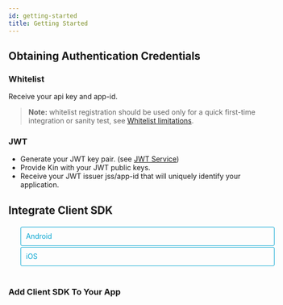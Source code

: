 ```yaml
---
id: getting-started
title: Getting Started
---
```


## Obtaining Authentication Credentials

### Whitelist

Receive your api key and app-id.

> **Note:** whitelist registration should be used only for a quick first-time integration or sanity test, see [Whitelist limitations](jwt#WhitelistNote).

### JWT

* Generate your JWT key pair. (see [JWT Service](#jwt-service))
* Provide Kin with your JWT public keys.
* Receive your JWT issuer jss/app-id that will uniquely identify your application.
  
## Integrate Client SDK

<div class="toggler">

  <ul role="tablist" >
    <li id="android" class="button-android" aria-selected="false" role="tab" tabindex="0" aria-controls="androidtab" onclick="displayTab('platform', 'android')">
      Android
    </li>
    <li id="ios" class="button-ios" aria-selected="false" role="tab" tabindex="-1" aria-controls="iostab" onclick="displayTab('platform', 'ios')">
      iOS
    </li>   
  </ul>
</div>
</br>

### Add Client SDK To Your App

<block class="android" />

Add the following lines to your project module's ```build.gradle``` file.
```gradle
 repositories {
     ...
     maven {
         url 'https://jitpack.io'
     }
 }
```
Add the following lines to the app module's ```build.gradle``` file.

```gradle
 dependencies {
     ...
     implementation 'com.github.kinecosystem:kin-devplatform-android:<latest_version>'
 }
```

Latest version can be found in [github releases](https://github.com/kinecosystem/kin-devplatform-android/releases).

<block class="ios" />

The fastest way to get started with the sdk is with cocoapods (>= 1.4.0).
```
pod 'KinDevPlatform', '<latest release>'
```
Latest version can be found in [github releases](https://github.com/kinecosystem/kin-devplatform-ios/releases)

> Notice for apps using swift 3.2: the pod installation will change your project's swift version target to 4.0  
> This is because the sdk uses swift 4.0, and cocoapods force the pod's swift version on the project. For now, you can manually change your project's swift version in the build setting. A better solution will be available soon.

<block class="ios android" />
## Initializing The SDK

### Generating Registration JWT

The first step for Initializing the SDK is to build a [registration JWT token](jwt#RegisterPayload) at application server side. The fastest way for building JWT tokens is to use the [JWT Service](jwt-service).  
Once you have the JWT Service set up, perform a [Register query](jwt-service#Register).
The service will respond with the generated signed JWT token Your app should be able to request this JWT generation on demand when SDK initialization is needed at the client side.

> **NOTE:** It's important to generate the JWT Tokens and store the JWT private keys at your server side only.  
> The purpose of JWT is to establish a trusted communication between Kin server and your application server without relaying solely on the client.
> The client should not be allowed to request earn/spend without your server authorization, thus, the client should not keep the private keys and signs JWT tokens. The sample app does that only for the sake of simplification and serves as an example of client side APIs.

### Initialize Client SDK

<block class="android" />

Call `Kin.start(...)`, passing the android context, the desired environment (playground/production) and your chosen authentication credentials (either whitelist or JWT credentials).

#### Whitelist:

```java
whitelistData = new WhitelistData(<userID>, <appID>, <apiKey>);
try {
   Kin.start(getApplicationContext(), whitelistData,
             Environment.getPlayground());
} 
catch (ClientException | BlockchainException e) {
   // Handle exception…
}
```

userID - Your application’s unique unique identifier for the user  
appID - Your application’s unique unique identifier as provided by Kin.  
apiKey - Your secret apiKey as provided by Kin.

#### JWT:

Request a registration JWT from your server, once the client received this token, you can now start the sdk using this token.
```java
try {
    String registrationJWT = getRegistrationJwtFromServer();
    Kin.start(getApplicationContext(), registrationJWT, Environment.getPlayground());
}
catch (ClientException | BlockchainException e) {
   // Handle exception…
}
```

<block class="ios" />

Call ```Kin.shared.start(...)```, passing the desired environment (playground/production) and your chosen authentication credentials (either whitelist or JWT credentials).

#### Whitelist:

```swift
Kin.shared.start(userId: "myUserId", apiKey: "myAppKey", appId: "myAppId", environment: .playground)
```

userID - your application unique identifier for the user  
appID - your application unique identifier as provided by Kin.  
apiKey - your secret apiKey as provided by Kin.

#### JWT:

Request a registration JWT from your server. Once the client received this token, you may now start the SDK using this token

```swift
Kin.shared.start(userId: "myUserId", jwt: registrationJWT, environment: .playground)
```

<block class="ios android" />

This will create the stack needed for running the SDK, All account creation and activation is handled for you by the sdk.  
Because blockchain onboarding might take a few seconds, it is strongly recommended to call this function as soon as you can provide a user id.

### Launching The Marketplace

The final stage for activating a user is to launch the marketplace UI.  
In the first time the SDK is used, the user must go through a marketplace welcome page before doing any earn/spend opportunity.

<block class="android" />

For launching the Kin Marketplace offer wall, use `launchMarketplace` with an `Activity` object.

```java
try {
  Kin.launchMarketplace(activity);
  System.out.println("Public address : " + Kin.getPublicAddress());
} catch (ClientException e) {
    // handle exception...
}
```
<block class="ios">

To launch the Kin Marketplace offer wall, from a viewController, simply call:

```swift
Kin.shared.launchMarketplace(from: self)
```

<script>
  function displayTab(type, value) {
    var container = document.getElementsByTagName('block')[0].parentNode;
    container.className = 'display-' + type + '-' + value + ' ' +
      container.className.replace(RegExp('display-' + type + '-[a-z]+ ?'), '');
  }
  function convertBlocks() {
    // Convert <div>...<span><block /></span>...</div>
    // Into <div>...<block />...</div>
    var blocks = document.querySelectorAll('block');
    for (var i = 0; i < blocks.length; ++i) {
      var block = blocks[i];
      var span = blocks[i].parentNode;
      var container = span.parentNode;
      container.insertBefore(block, span);
      container.removeChild(span);
    }
    // Convert <div>...<block />content<block />...</div>
    // Into <div>...<block>content</block><block />...</div>
    blocks = document.querySelectorAll('block');
    for (var i = 0; i < blocks.length; ++i) {
      var block = blocks[i];
      while (
        block.nextSibling &&
        block.nextSibling.tagName !== 'BLOCK'
      ) {
        block.appendChild(block.nextSibling);
      }
    }
  }
  function guessPlatformAndOS() {
    if (!document.querySelector('block')) {
      return;
    }
    // If we are coming to the page with a hash in it (i.e. from a search, for example), try to get
    // us as close as possible to the correct platform and dev os using the hashtag and block walk up.
    var foundHash = false;
    if (
      window.location.hash !== '' &&
      window.location.hash !== 'content'
    ) {
      // content is default
      var hashLinks = document.querySelectorAll(
        'a.hash-link'
      );
      for (
        var i = 0;
        i < hashLinks.length && !foundHash;
        ++i
      ) {
        if (hashLinks[i].hash === window.location.hash) {
          var parent = hashLinks[i].parentElement;
          while (parent) {
            if (parent.tagName === 'BLOCK') {
              // Could be more than one target os and dev platform, but just choose some sort of order
              // of priority here.
              // Target Platform
              if (parent.className.indexOf('ios') > -1) {
                displayTab('platform', 'ios');
                foundHash = true;
              } else if (
                parent.className.indexOf('android') > -1
              ) {
                displayTab('platform', 'android');
                foundHash = true;
              } else {
                break;
              }
            }
            parent = parent.parentElement;
          }
        }
      }
    }
    // Do the default if there is no matching hash
    if (!foundHash) {
      var isMac = navigator.platform === 'MacIntel';
      var isWindows = navigator.platform === 'Win32';
      displayTab('platform', isMac ? 'ios' : 'android');
    }
  }
  convertBlocks();
  guessPlatformAndOS();
</script>

<style>
  .toggler li {
    display: inline-block;
    position: relative;
    top: 1px;
    padding: 10px;
    margin: 0px 2px 0px 2px;
    border: 1px solid #05A5D1;
    border-bottom-color: transparent;
    border-radius: 3px 3px 0px 0px;
    color: #05A5D1;
    background-color: transparent;
    font-size: 0.99em;
    cursor: pointer;
  }
  .toggler li:first-child {
    margin-left: 0;
  }
  .toggler li:last-child {
    margin-right: 0;
  }
  .toggler ul {
    width: 100%;
    display: inline-block;
    list-style-type: none;
    margin: 0;
    border-bottom: 1px solid #05A5D1;
    cursor: default;
  }
  @media screen and (max-width: 960px) {
    .toggler li,
    .toggler li:first-child,
    .toggler li:last-child {
      display: block;
      border-bottom-color: #05A5D1;
      border-radius: 3px;
      margin: 2px 0px 2px 0px;
    }
    .toggler ul {
      border-bottom: 0;
    }
  }
  .toggler a {
    display: inline-block;
    padding: 10px 5px;
    margin: 2px;
    border: 1px solid #05A5D1;
    border-radius: 3px;
    text-decoration: none !important;
  }
  .display-platform-ios .toggler .button-ios,
  .display-platform-android .toggler .button-android {
    background-color: #05A5D1;
    color: white;
  }
  block { display: none; }
  .display-platform-ios .ios,
  .display-platform-android .android {
    display: block;
  }
</style>
